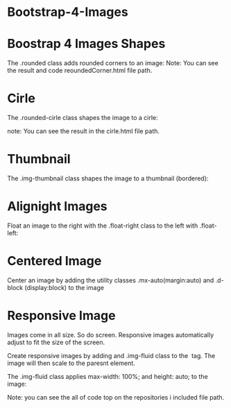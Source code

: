 # Bootstrap-4-Images
# Boostrap 4 Images Shapes
The .rounded class adds rounded corners to an image: 
Note: You can see the result and code reoundedCorner.html file path.

# Cirle 
The .rounded-cirle class shapes the image to a cirle:

note: You can see the result in the cirle.html file path.

# Thumbnail 
The .img-thumbnail class shapes the image to a thumbnail (bordered):

# Alignight Images
Float an image to the right with the .float-right class to the left with .float-left:

# Centered Image
Center an image by adding the utility classes .mx-auto(margin:auto) and .d-block (display:block) to the image

# Responsive Image 
Images come in all size. So do screen. Responsive images automatically adjust to fit the size of the screen.

Create responsive images by adding and .img-fluid class to the <img> tag. The image will then scale to the paresnt element.

The .img-fluid class applies max-width: 100%; and height: auto; to the image:

Note: you can see the all of code top on the repositories i included file path.